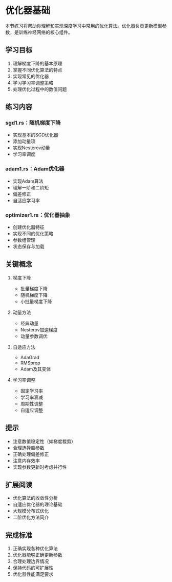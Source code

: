 # 优化器基础

本节练习将帮助你理解和实现深度学习中常用的优化算法。优化器负责更新模型参数，是训练神经网络的核心组件。

## 学习目标

1. 理解梯度下降的基本原理
2. 掌握不同优化算法的特点
3. 实现常见的优化器
4. 学习学习率调整策略
5. 处理优化过程中的数值问题

## 练习内容

### sgd1.rs：随机梯度下降
- 实现基本的SGD优化器
- 添加动量项
- 实现Nesterov动量
- 学习率调度

### adam1.rs：Adam优化器
- 实现Adam算法
- 理解一阶和二阶矩
- 偏差修正
- 自适应学习率

### optimizer1.rs：优化器抽象
- 创建优化器特征
- 实现不同的优化策略
- 参数组管理
- 状态保存与加载

## 关键概念

1. 梯度下降
   - 批量梯度下降
   - 随机梯度下降
   - 小批量梯度下降

2. 动量方法
   - 经典动量
   - Nesterov加速梯度
   - 动量参数调优

3. 自适应方法
   - AdaGrad
   - RMSprop
   - Adam及其变体

4. 学习率调整
   - 固定学习率
   - 学习率衰减
   - 周期性调整
   - 自适应调整

## 提示

- 注意数值稳定性（如梯度裁剪）
- 合理选择超参数
- 正确处理偏差修正
- 注意内存效率
- 实现参数更新时考虑并行性

## 扩展阅读

- 优化算法的收敛性分析
- 自适应优化器的理论基础
- 大规模分布式优化
- 二阶优化方法简介

## 完成标准

1. 正确实现各种优化算法
2. 优化器能够正确更新参数
3. 合理处理边界情况
4. 保持代码的可扩展性
5. 优化器性能满足要求
